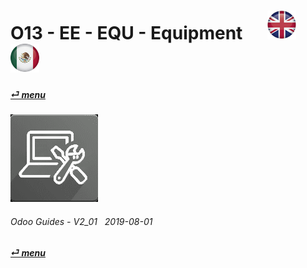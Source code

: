 # O13 - EE - EQU - Equipment &nbsp;&nbsp;&nbsp;&nbsp; [![en-uk](/doc/img/en-uk_flag_button_small.png)](/en-uk/o13/ee/equ/en-uk-o13-ee-equ-equipment-guides.md) [ ![es-mx](/doc/img/es-mx_flag_button_small.png)](/es-mx/o13/ee/equ/es-mx-o13-ee-equ-equipment-guides.md)
#### [_&#x23CE; menu_](/en-uk/o13/ee/en-uk-o13-ee-guides-menu.md)  
### ![equ](/doc/img/equipment.png)
	
###### Odoo Guides - V2_01 &nbsp; 2019-08-01  
**[_&#x23CE; menu_](/en-uk/o13/ee/en-uk-o13-ee-guides-menu.md)**  


